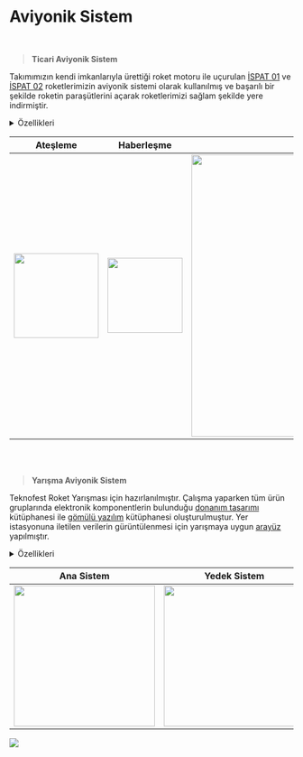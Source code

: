 # Aviyonik Sistem

<br>

> **Ticari Aviyonik Sistem**

Takımımızın kendi imkanlarıyla ürettiği roket motoru ile uçurulan [İSPAT 01](https://www.instagram.com/p/CeEz-f6FkrU/) ve [İSPAT 02](https://www.instagram.com/p/CmLr6XANZut/) roketlerimizin aviyonik sistemi olarak kullanılmış ve başarılı bir şekilde roketin paraşütlerini açarak roketlerimizi sağlam şekilde yere indirmiştir. 

<details>
<summary>Özellikleri</summary>
 
- STM32F103C8T6 işlemci ile MS5611 ve BMP280 basınç sensörleri kullanılmaktadır.
- 3 adet programlanabilir gerekli akım spesifikasyonlarına karşı çıkış bulunmaktadır.
- Fünye hattındaki ya da sistemdeki hata ve uyarıları buzzer ile ikaz ediyor.
- Sistem M2 konnektöre sahip kompoakt ve başka sistemlere entegre olabilir ya da tek başına kullanılabilir yapıdadır.
- Diğer sistemlere UART hattı ile üzerinden veri besleme yapabiliyor.
- Otomatik apogee tespi algoritması bulunmaktadır.
</details>

| Ateşleme | Haberleşme | Montaj |
| ------------ | ------------- | ------------- | 
| <img src="https://user-images.githubusercontent.com/104703949/210207518-d1f72f2a-654a-430a-b381-8498977c4e05.png" width="150"> | <img src="https://user-images.githubusercontent.com/104703949/210207470-2fee4fe9-a169-4ef1-832e-4a7ab2e6fdf0.png" width="133"> | <img src="https://user-images.githubusercontent.com/104703949/210205524-735d3b4d-4665-4cad-9ce4-8d2363b6011f.gif" width="500"> | 

<br>
<br>

> **Yarışma Aviyonik Sistem**

Teknofest Roket Yarışması için hazırlanılmıştır. 
Çalışma yaparken tüm ürün gruplarında elektronik komponentlerin bulunduğu [donanım tasarımı](https://github.com/atalayroket/atalay_donanimtasarimi) kütüphanesi ile [gömülü yazılım](https://github.com/atalayroket/atalay_gomuluyazilim) kütüphanesi oluşturulmuştur. 
Yer istasyonuna iletilen verilerin gürüntülenmesi için yarışmaya uygun [arayüz](https://github.com/atalayroket/atalay_arayuz) yapılmıştır.

<details>
<summary>Özellikleri</summary>
 
- Kartların arka yüzünde STM32F103RB işlemci olup olup ön yüzünde ise kullanacağımız sensörler, gps, haberleşme, ateşleme devresi ve voltaj regülatörü bulunuyor. 
- Kartımız 7-12V ile beslenmekte ve üzerinde güç ledi bulunmaktadır. 
- Sensör için BME280 basınç sensörü ile ADXL345 ivme sensörü, gps modülü olarak NEO-6M, yer istasyonu ile haberleşmek için LORA modülü kullanılmıştır. 
- Voltaj regülatörü 3.3V 1.5A çıkış vermektedir.
- Ateşleme devresi için mosfet ile optoptokuplör kullanılmıştır.  
- Senörler için I2C, GPS ve LORA için UART protokolü kullanılmıştır.
- Ana ve Yedek Sistem kartındaki verileri SPI haberleşmesi ile Haberleşme kartına aktarıyoruz. 
- Yer istasyonu arayüzü, C# dili ile Windows Forms uygulamasında yapılmıştır.
- Kayıt işlemini Excel ile yapıp, hakem yer istasyonuna veri göndermektedir.
</details>

| Ana Sistem | Yedek Sistem | Haberleşme | Görev Yükü |
| ------------ | ------------- | ------------- | ------------- |
| <img src="https://user-images.githubusercontent.com/104703949/178975949-c73ea188-78ee-422f-ae1e-443e428f9f21.JPG" width="250"> | <img src="https://user-images.githubusercontent.com/104703949/178975971-cedd0c6c-6338-451e-ba90-f94a9db79941.JPG" width="250"> | <img src="https://user-images.githubusercontent.com/104703949/178976015-2aa9b74b-eeaf-49ca-b19e-2ab924a77f52.JPG" width="240"> | <img src="https://user-images.githubusercontent.com/104703949/178975987-bcb0d98b-03aa-4c32-86b0-55a938d579de.JPG" width="250">|

<img src="https://user-images.githubusercontent.com/104703949/210269193-1bdf7b89-4bed-4381-8046-e29365784dc5.png">

